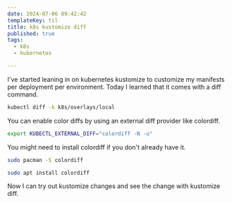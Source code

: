 ```yaml
---
date: 2024-07-06 09:42:42
templateKey: til
title: k8s kustomize diff
published: true
tags:
  - k8s
  - kubernetes

---
```


I've started leaning in on kubernetes kustomize to customize my manifests per
deployment per environment.  Today I learned that it comes with a diff command.

``` bash
kubectl diff -k k8s/overlays/local
```

You can enable color diffs by using an external diff provider like colordiff.

``` bash
export KUBECTL_EXTERNAL_DIFF="colordiff -N -u"
```

You might need to install colordiff if you don't already have it.

``` bash
sudo pacman -S colordiff

sudo apt install colordiff
```

Now I can try out kustomize changes and see the change with kustomize diff.
